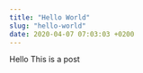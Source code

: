 ```yaml
---
title: "Hello World"
slug: "hello-world"
date: 2020-04-07 07:03:03 +0200
---
```


Hello This is a post
